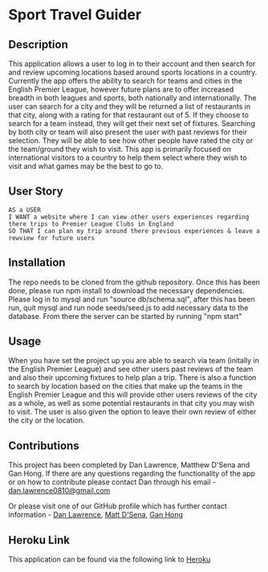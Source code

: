 # Sport Travel Guider

## Description

This application allows a user to log in to their account and then search for and review upcoming locations based around sports locations in a country. Currently the app offers the ability to search for teams and cities in the English Premier League, however future plans are to offer increased breadth in both leagues and sports, both nationally and internationally. The user can search for a city and they will be returned a list of restaurants in that city, along with a rating for that restaurant out of 5. If they choose to search for a team instead, they will get their next set of fixtures. Searching by both city or team will also present the user with past reviews for their selection. They will be able to see how other people have rated the city or the team/ground they wish to visit. This app is primarily focused on international visitors to a country to help them select where they wish to visit and what games may be the best to go to.

## User Story
```
AS a USER
I WANT a website where I can view other users experiences regarding there trips to Premier League Clubs in England
SO THAT I can plan my trip around there previous experiences & leave a rewview for future users
```

## Installation

The repo needs to be cloned from the github repository. Once this has been done, please run npm install to download the necessary dependencies. Please log in to mysql and run "source db/schema.sql", after this has been run, quit mysql and run node seeds/seed.js to add necessary data to the database. From there the server can be started by running "npm start"

## Usage

When you have set the project up you are able to search via team (initally in the English Premier League) and see other users past reviews of the team and also their upcoming fixtures to help plan a trip. There is also a function to search by location based on the cities that make up the teams in the English Premier League and this will provide other users reviews of the city as a whole, as well as some potential restaurants in that city you may wish to visit. The user is also given the option to leave their own review of either the city or the location.

## Contributions

This project has been completed by Dan Lawrence, Matthew D'Sena and Gan Hong. If there are any questions regarding the functionality of the app or on how to contribute please contact Dan through his email - dan.lawrence0810@gmail.com

Or please visit one of our GitHub profile which has further contact information - [Dan Lawrence](https://github.com/DanLawrence91), [Matt D'Sena](https://github.com/Mattdsena), [Gan Hong](https://github.com/Hongnodie)

## Heroku Link

This application can be found via the following link to [Heroku](https://protected-retreat-83410.herokuapp.com/)